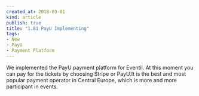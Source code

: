 ```yaml
---
created_at: 2018-03-01 
kind: article
publish: true
title: "1.81 PayU Implementing"
tags:
- New
- PayU
- Payment Platform
---
```

We implemented the PayU payment platform for Eventil. At this moment you can pay for the tickets by choosing Stripe or PayU.It is the best and most popular payment operator in Central Europe, which is more and more participant in events.
<img src="/images/payulogo.png" alt="">
<ul>
